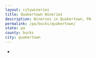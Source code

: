 ```yaml
---
layout: citywineries
title: Quakertown Wineries
description: Wineries in Quakertown, PA
permalink: /pa/bucks/quakertown/
state: pa
county: bucks
city: quakertown
---
```

-
